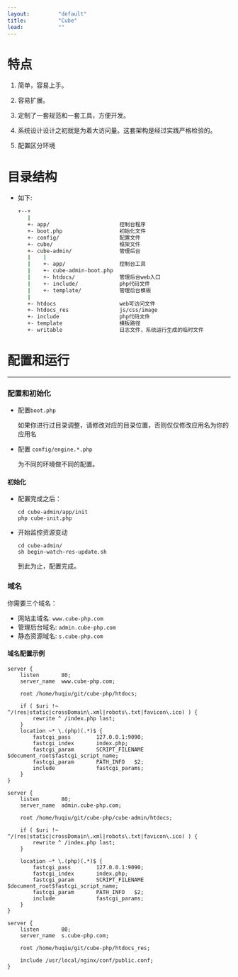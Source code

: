 ```yaml
---
layout:         "default"
title:          "Cube"
lead:           ""
---
```


# 特点

1.  简单，容易上手。

2.  容易扩展。

3.  定制了一套规范和一套工具，方便开发。

4.  系统设计设计之初就是为着大访问量。这套架构是经过实践严格检验的。

5.  配置区分环境

# 目录结构

*   如下:

    ```bash
    +--+
       |
       +- app/                      控制台程序
       +- boot.php                  初始化文件
       +- config/                   配置文件
       +- cube/                     框架文件
       +- cube-admin/               管理后台
       |    |
       |    +- app/                 控制台工具
       |    +- cube-admin-boot.php
       |    +- htdocs/              管理后台web入口
       |    +- include/             php代码文件
       |    +- template/            管理后台模板
       |
       +- htdocs                    web可访问文件
       +- htdocs_res                js/css/image
       +- include                   php代码文件
       +- template                  模板路径
       +- writable                  日志文件，系统运行生成的临时文件
    ```

# 配置和运行

---

### 配置和初始化

*   配置`boot.php`

    如果你进行过目录调整，请修改对应的目录位置，否则仅仅修改应用名为你的应用名

*   配置 `config/engine.*.php`

    为不同的环境做不同的配置。

#### 初始化

*   配置完成之后：

    ```
    cd cube-admin/app/init
    php cube-init.php
    ```

*   开始监控资源变动

    ```
    cd cube-admin/
    sh begin-watch-res-update.sh
    ```

    到此为止，配置完成。

### 域名


你需要三个域名：

*   网站主域名:     `www.cube-php.com`
*   管理后台域名:   `admin.cube-php.com`
*   静态资源域名:   `s.cube-php.com`

#### 域名配置示例


```
server {
    listen       80;
    server_name  www.cube-php.com;

    root /home/huqiu/git/cube-php/htdocs;

    if ( $uri !~ ^/(res|static|crossDomain\.xml|robots\.txt|favicon\.ico) ) {
        rewrite ^ /index.php last;
    }
    location ~* \.(php)(.*)$ {
        fastcgi_pass        127.0.0.1:9090;
        fastcgi_index       index.php;
        fastcgi_param       SCRIPT_FILENAME $document_root$fastcgi_script_name;
        fastcgi_param       PATH_INFO   $2;
        include             fastcgi_params;
    }
}

server {
    listen       80;
    server_name  admin.cube-php.com;

    root /home/huqiu/git/cube-php/cube-admin/htdocs;

    if ( $uri !~ ^/(res|static|crossDomain\.xml|robots\.txt|favicon\.ico) ) {
        rewrite ^ /index.php last;
    }

    location ~* \.(php)(.*)$ {
        fastcgi_pass        127.0.0.1:9090;
        fastcgi_index       index.php;
        fastcgi_param       SCRIPT_FILENAME $document_root$fastcgi_script_name;
        fastcgi_param       PATH_INFO   $2;
        include             fastcgi_params;
    }
}

server {
    listen       80;
    server_name  s.cube-php.com;

    root /home/huqiu/git/cube-php/htdocs_res;

    include /usr/local/nginx/conf/public.conf;
}
```



